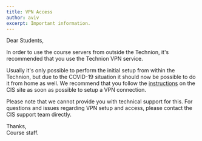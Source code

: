 ```yaml
---
title: VPN Access
author: aviv
excerpt: Important information.
---
```



Dear Students,

In order to use the course servers from outside the Technion, it's recommended
that you use the Technion VPN service.

Usually it's only possible to perform the initial setup from within the
Technion, but due to the COVID-19 situation it should now be possible to do it
from home as well. We recommend that you follow the
[instructions](https://cis.technion.ac.il/central-services/communication/off-campus-connection/otp/)
on the CIS site as soon as possible to setup a VPN connection.

Please note that we cannot provide you with technical support for this.  For
questions and issues regarding VPN setup and access, please contact the CIS
support team directly.


Thanks,  
Course staff.

